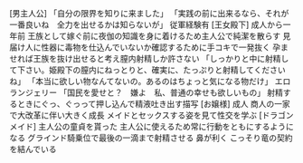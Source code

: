 [男主人公]
    「自分の限界を知りに来ました」
    「実践の前に出来るなら、それが一番良いね　全力を出せるかは知らないが」
    従軍経験有
[王女殿下]
    成人から一年前
    王族として嫁ぐ前に夜伽の知識を身に着けるため主人公で純潔を散らす
    見届け人に性器に毒物を仕込んでいないか確認するために手コキで一発抜く
    孕ませれば王族を抜け出せると考え膣内射精しか許さない
    「しっかりと中に射精して下さい。姫殿下の膣内にねっとりと、確実に、たっぷりと射精してくださいね」
    「本当に欲しい物なんてないの。あるのはちょっと気になる物だけ」
    エロランジェリー
    「国民を愛せと？　嫌よ　私、普通の幸せも欲しいもの」
    射精するときにぐっ、ぐっって押し込んで精液吐き出す描写
[お嬢様]
    成人
    商人の一家で大改革に伴い大きく成長
    メイドとセックスする姿を見て性交を学ぶ
[ドラゴンメイド]
    主人公の童貞を貰った
    主人公に使えるため常に行動をともにするようになる
    グラインド騎乗位で最後の一滴まで射精させる
    鼻が利く
    こっそり竜の契約を結んでいる